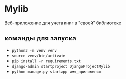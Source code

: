 # Mylib
Веб-приложение для учета книг в "своей" библиотеке
## команды для запуска 
- `python3 -m venv venv`
- `source venv/bin/activate`
- `pip install -r requirements.txt`
- `django-admin startproject DjangoProjectMylib`
- `python manage.py startapp имя_приложения`